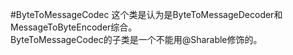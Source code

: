 #ByteToMessageCodec
这个类是认为是ByteToMessageDecoder和MessageToByteEncoder综合。  
ByteToMessageCodec的子类是一个不能用@Sharable修饰的。

